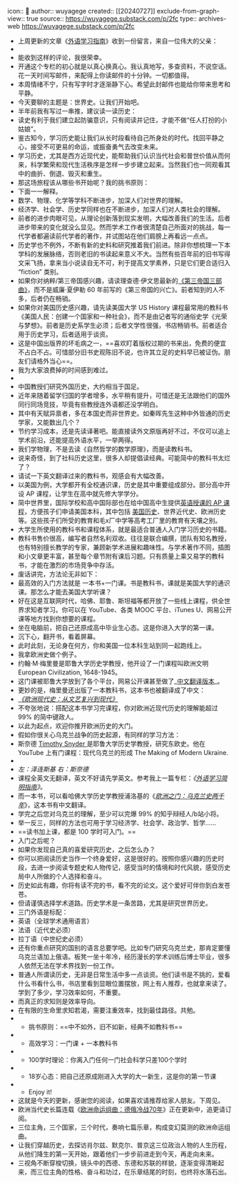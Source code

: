 icon:: 💾
author:: wuyagege
created:: [[20240727]]
exclude-from-graph-view:: true
source:: https://wuyagege.substack.com/p/2fc
type:: archives-web
https://wuyagege.substack.com/p/2fc

- 上周更新的文章《[外语学习指南](https://wuyagege.substack.com/p/c51)》收到一份留言，来自一位伟大的父亲：
- ![![]({"src":"https://bucketeer-e05bbc84-baa3-437e-9518-adb32be77984.s3.amazonaws.com/public/images/34de8f19-e93e-46db-a1e9-d7ffe6ffe4f5_1504x858.jpeg","fullscreen":null,"imageSize":null,"height":831,"width":1456,"resizeWidth":null,"bytes":101521,"alt":null,"title":null,"type":"image/jpeg","href":null,"belowTheFold":false,"internalRedirect":null})](https://substackcdn.com/image/fetch/f%5Fauto,q%5Fauto:good,fl%5Fprogressive:steep/https%3A%2F%2Fbucketeer-e05bbc84-baa3-437e-9518-adb32be77984.s3.amazonaws.com%2Fpublic%2Fimages%2F34de8f19-e93e-46db-a1e9-d7ffe6ffe4f5%5F1504x858.jpeg)
- 能收到这样的评论，我很荣幸。
- 开通这个专栏的初心就是以真心换真心。我认真地写，多查资料，不说空话。花一天时间写邮件，来配得上你读邮件的十分钟。一切都值得。
- 本周情绪不宁，只有写字时才逐渐静下心。希望此封邮件也能给你带来思考和平静。
- 今天要聊的主题是：世界史。让我们开始吧。
- 半年前我有写过一串推，建议读一读历史：
- 读史有利于我们建立起防骗意识，只有阅读并记住，才能不做“任人打扮的小姑娘”。
- 鉴古知今，学习历史能让我们从长时段看待自己所身处的时代。找回平静之心，接受不可更易的命运，或振奋勇气去改变未来。
- 学习历史，尤其是西方近现代史，能帮助我们认识当代社会和普世价值从而何来，科学繁荣和现代生活秩序是怎样一步步建立起来。当然我们也一同观看其中的曲折、倒退、毁灭和重生。
- 那这场旅程该从哪些书开始呢？我的挑书原则：
- 下面一一解释。
- 数学、物理、化学等学科不断进步，加深人们对世界的理解。
- 经济学、社会学、历史学同样也在不断进步，加深人们对人类社会的理解。
- 前者的进步肉眼可见，从理论创新落到现实发明，大幅改善我们的生活。后者进步带来的变化就没么显见。然而学术工作者很清楚自己所面对的挑战，每一代学者都遍读前代学者的著作，并试图站在他们肩膀上再看远一点点。
- 历史学也不例外，不断有新的史料和研究推着我们前进。除非你想梳理一下本学科的发展脉络，否则老旧的书读起来意义不大。当然有些百年前的旧书写得文采飞扬，拿来当小说读自无不可，利于提高文学素养，只是它们更合适归入 “fiction” 类别。
- 如果你对纳粹/第三帝国感兴趣，请读理查德·伊文思最新的[《第三帝国三部曲》](https://book.douban.com/subject/34928222/)，而不是威廉·夏伊勒 60 年前写的《第三帝国的兴亡》。前者知到的人不多，后者仍在畅销。
- 如果你对美国历史感兴趣，请先读美国大学 US History 课程最常用的教科书《美国人民：创建一个国家和一种社会》，而不是由记者写的通俗史学《光荣与梦想》。前者是历史系学生必须；后者文学性很强，书店畅销书。前者适合用于历史学习，后者适用于谈资。
- 这是中国出版界的坏毛病之一，==喜欢盯着版权过期的书来出，免费的便宜不占白不占。可惜部分旧书史观陈旧不说，也许其立足的史料早已被证伪。朋友们请格外当心==。
- 我为大家浪费掉的时间感到难过。
- ![![]({"src":"https://bucketeer-e05bbc84-baa3-437e-9518-adb32be77984.s3.amazonaws.com/public/images/b67f2103-c6ef-4b3a-8316-53a2cb734880_1080x1628.jpeg","fullscreen":null,"imageSize":null,"height":1628,"width":1080,"resizeWidth":null,"bytes":64236,"alt":null,"title":null,"type":"image/jpeg","href":null,"belowTheFold":true,"internalRedirect":null})](https://substackcdn.com/image/fetch/f%5Fauto,q%5Fauto:good,fl%5Fprogressive:steep/https%3A%2F%2Fbucketeer-e05bbc84-baa3-437e-9518-adb32be77984.s3.amazonaws.com%2Fpublic%2Fimages%2Fb67f2103-c6ef-4b3a-8316-53a2cb734880%5F1080x1628.jpeg)
- 中国教授们研究外国历史，大约相当于国足。
- 近年来随着留学归国的学者增多，水平稍有提升，可惜还是无法跟他们的国外同行同场竞技，毕竟有些教授连外语都还没学明白。
- 其中有天赋异禀者，多在本国史而非世界史。如秦晖先生这种中外皆通的历史学家，又能数出几个？
- 节约学习成本，还是先读译著吧。能直接读外文原版再好不过，不仅可以追上学术前沿，还能提高外语水平，一举两得。
- 我们学物理，不是去读《自然哲学的数学原理》，而是读教科书。
- 说来奇怪，到了社科历史这里，很多人却提倡读经典。可能简中的教科书太烂了？
- 请试一下英文翻译过来的教科书，观感会有大幅改善。
- 以美国为例，大学都开有全校通识课，历史是其中重要组成部分。部分高中开设 AP 课程，让学生在高中就先修大学学分。
- 简中世界里，国际学校和高中国际部也在给中国高中生提供[英语授课的 AP 课程](https://www.studypug.com/learning/zh/articles/ap-classes/#1-ap%e8%af%be%e7%a8%8b%e6%98%af%e4%bb%80%e4%b9%88%ef%bc%9f%e6%9c%89%e5%93%aa%e4%ba%9b%ef%bc%9f)，方便孩子们申请美国本科，其中包括 [美国历史](https://www.163.com/dy/article/H9HOVPOM055386WO.html)、世界近代史、欧洲历史等。这些孩子们所受的教育和毛x厂中学等高考工厂里的教育有天壤之别。
- 大学生所使用的教科书和课程体系，就是最适合普通人入门学习历史的书籍。
- 教科书售价很高，编写者自然名利双收。往往是联合编撰，团队有知名教授，也有特别擅长教学的专家，兼顾新学术进展和趣味性。与学术著作不同，插图和小文章更丰富，甚至每个章节附有课后习题。只有质量上乘又易学的教科书，才能在激烈的市场竞争中存活。
- 废话讲完，方法论无非如下：
- 最高效的入门方法就是 一本书+一门课。书是教科书，课就是美国大学的通识课。那怎么才能去美国大学听课？
- 好在这是互联网时代，哈佛、耶鲁、斯坦福等都开放了一些线上课程，供全世界求知者学习。你可以在 YouTube、各类 MOOC 平台、iTunes U、网易公开课等地方找到你想要的课程。
- 坐在电脑前，把自己还原成高中毕业生心态。这是你进入大学的第一课。
- 沉下心，翻开书，看着屏幕。
- 此时此刻，无论身在何方，你和美国一位本科生站到同一起跑线上。
- 我拿欧洲史做个例子。
- 约翰·M·梅里曼是耶鲁大学历史学教授，他开设了一门课程叫欧洲文明 European Civilization, 1648-1945。
- 这门课被耶鲁大学放到了各个平台，网易公开课甚至做了_[中文翻译版本](https://open.163.com/newview/movie/free?pid=M6GTA4DMV&mid=M6IC0FFE9)_。
- 更妙的是，梅里曼还出版了一本教科书，这本书也被翻译成了中文：
- _[《欧洲现代史：从文艺复兴到现代》](https://book.douban.com/subject/26702291/)_
- 不夸张地说：搭配这本书学习完课程，你对欧洲近现代历史的理解能超过 99% 的简中键政人。
- 以此为起点，欢迎你推开欧洲历史的大门。
- 假如你很关心乌克兰战争的历史起源，有同样的学习方法：
- 斯奈德 [Timothy Snyder ](https://book.douban.com/author/4609965/)是耶鲁大学历史学教授，研究东欧史。他在 YouTube 上有门课程：现代乌克兰的形成 The Making of Modern Ukraine.
- ![![]({"src":"https://bucketeer-e05bbc84-baa3-437e-9518-adb32be77984.s3.amazonaws.com/public/images/375520cb-b30b-4335-a07d-202e5a44f377_2001x2001.jpeg","fullscreen":null,"imageSize":null,"height":1456,"width":1456,"resizeWidth":null,"bytes":710890,"alt":null,"title":null,"type":"image/jpeg","href":null,"belowTheFold":true,"internalRedirect":null})](https://substackcdn.com/image/fetch/f%5Fauto,q%5Fauto:good,fl%5Fprogressive:steep/https%3A%2F%2Fbucketeer-e05bbc84-baa3-437e-9518-adb32be77984.s3.amazonaws.com%2Fpublic%2Fimages%2F375520cb-b30b-4335-a07d-202e5a44f377%5F2001x2001.jpeg)
- _左：泽连斯基 右：斯奈德_
- 课程全英文无翻译，英文不好请先学英文。参考我上一篇专栏：_《[外语学习简明指南](https://wuyagege.substack.com/p/c51)》。_
- 而一本书，可以看哈佛大学历史学教授浦洛基的《_[欧洲之门：乌克兰史两千年](https://book.douban.com/subject/26983915/)_》，这本书有中文翻译。
- 学完之后您对乌克兰的理解，至少可以完爆 99% 的知乎辩经人/b站小将。
- 举一反三，同样的方法也可用于学习经济学、社会学、政治学、哲学……
- ==读书加上课，都是 100 学时可入门。==
- 入门之后呢？
- 如果你发现自己真的喜爱研究历史，之后怎么办？
- 你可以把阅读历史当作一个终身爱好，这是很好的。按照你感兴趣的历史时段，去进一步阅读专题史和人物传记，感受当时的情境和时代风貌，感受历史局中人所做的个人选择和奋斗。
- 历史如此有趣，你将有读不完的书，看不完的论文。这个爱好可伴你到白发苍苍。
- 但请谨慎选择学术道路。历史学术是一条苦路，尤其是研究世界历史。
- 三门外语是标配：
- 英语（全球学术通用语言）
- 法语（近代史必须）
- 拉丁语（中世纪史必须）
- 还有你重点研究的国别的语言总要学吧。比如专门研究乌克兰史，那肯定要懂乌克兰语加上俄语。板凳一坐十年冷，经历漫长的学术训练后博士毕业，很多人依然无法在学术界找到一份工作。
- 普通人所谓读历史，无非是日常生活中多一点谈资。他们读书是不挑的，爱看什么书看什么书，书店里看到显眼位置摆放，网上有人推荐，也就拿来读了。学到了多少，学习效率如何，不重要。
- 而真正的求知则是效率导向。
- 在有限的生命里求知若渴，需要注重效率，找到最佳路径。共勉。
- * 挑书原则：==中不如外，旧不如新，经典不如教科书==
- * 高效学习：一门课 + 一本教科书
- * 100学时理论：你离入门任何一门社会科学只差100个学时
- * 18岁心态：把自己还原成刚进入大学的大一新生，这是你的第一节课
- * Enjoy it!
- 这就是今天的更新，感谢您的阅读，如果喜欢请推荐给家人朋友。下周见。
- 欧洲当代史长篇连载《[欧洲命运组曲：德俄冷战70年](https://wuyagege.substack.com/p/78e)》正在更新中，追更请订阅。
- 三位主角，三个国家，三个时代，奏响七篇乐章，构成变幻莫测的欧洲命运组曲。
- 让我们穿越历史，去探访肖尔兹、默克尔、普京这三位政治人物的人生历程，从他们降生的第一天开始，跟着他们一步步前进走到今天，再走向未来。
- 三视角不断穿梭切换，镜头中的西德、东德和苏联的样貌，逐渐变得清晰起来，而三位主角的性格、奋斗和功过，在乐章结尾的时刻，也终将水落石出。